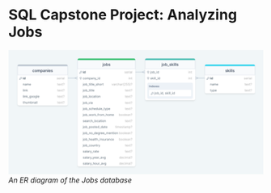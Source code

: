 # SQL Capstone Project: Analyzing Jobs

![ER diagram of the Jobs database](./assets/jobs_database_schema.png)
*An ER diagram of the Jobs database*
